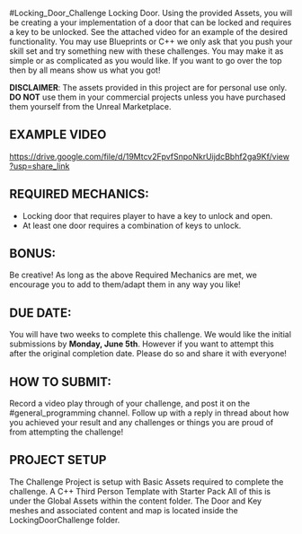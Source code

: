 #Locking_Door_Challenge
Locking Door. Using the provided Assets, you will be creating a your implementation of a door that can be locked and requires a key to be unlocked. See the attached video for an example of the desired functionality.
You may use Blueprints or C++ we only ask that you push your skill set and try something new with these challenges.
You may make it as simple or as complicated as you would like. If you want to go over the top then by all means show us what you got!

**DISCLAIMER**: The assets provided in this project are for personal use only. 
**DO NOT** use them in your commercial projects unless you have purchased them yourself from the Unreal Marketplace.

## EXAMPLE VIDEO
https://drive.google.com/file/d/19Mtcv2FpvfSnpoNkrUijdcBbhf2ga9Kf/view?usp=share_link

## REQUIRED MECHANICS:
* Locking door that requires player to have a key to unlock and open.
* At least one door requires a combination of keys to unlock.

## BONUS:
Be creative! As long as the above Required Mechanics are met, we encourage you to add to them/adapt them in any way you like! 

## DUE DATE:
You will have two weeks to complete this challenge. We would like the initial submissions by **Monday, June 5th**. However if you want to attempt this after the original completion date. Please do so and share it with everyone!

## HOW TO SUBMIT:
Record a video play through of your challenge, and post it on the #general_programming channel. Follow up with a reply in thread about how you achieved your result and any challenges or things you are proud of from attempting the challenge!

## PROJECT SETUP
The Challenge Project is setup with Basic Assets required to complete the challenge. A C++ Third Person Template with Starter Pack All of this is under the Global Assets within the content folder. The Door and Key meshes and associated content and map is located inside the LockingDoorChallenge folder.  

